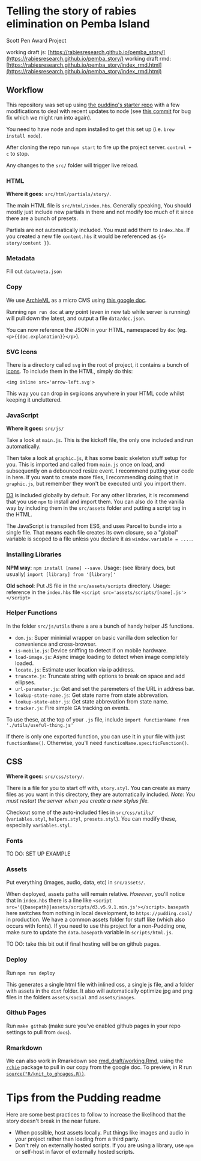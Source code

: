 # Telling the story of rabies elimination on Pemba Island

Scott Pen Award Project

working draft js: [https://rabiesresearch.github.io/pemba_story/](https://rabiesresearch.github.io/pemba_story/)
working draft rmd: [https://rabiesresearch.github.io/pemba_story/index_rmd.html](https://rabiesresearch.github.io/pemba_story/index_rmd.html)

## Workflow

This repository was set up using [the pudding's starter repo](https://github.com/the-pudding/starter) with a few modifications to deal with recent updates to node (see [this commit](https://github.com/RabiesResearch/pemba_story/commit/3f1c52239f54a780365c79f5675c904f3e392e3f#diff-bfb4e5827737b96cacc22269cd7d9b4c9076ac3094e98cbcef9075a018854bec) for bug fix which we might run into again).

You need to have node and npm installed to get this set up (i.e. `brew install node`).

After cloning the repo run `npm start` to fire up the project server. `control + c` to stop.

Any changes to the `src/` folder will trigger live reload.

### HTML

**Where it goes:** `src/html/partials/story/`.

The main HTML file is `src/html/index.hbs`. Generally speaking, You should mostly just include new partials in there and not modify too much of it since there are a bunch of presets.

Partials are not automatically included. You must add them to `index.hbs`. If you created a new file `content.hbs` it would be referenced as `{{> story/content }}`.

### Metadata

Fill out `data/meta.json`

### Copy

We use [ArchieML](http://archieml.org) as a micro CMS using [this google doc](https://docs.google.com/document/d/1NZQ27a-3-CEMkO6rpZfNhO_tvEVSbZWTOah-nsq-mTs/edit#heading=h.u2icduwse9en). 

Running `npm run doc` at any point (even in new tab while server is running) will pull down the latest, and output a file `data/doc.json`.

You can now reference the JSON in your HTML, namespaced by `doc` (eg. `<p>{{doc.explanation}}</p>`).

### SVG Icons

There is a directory called `svg` in the root of project, it contains a bunch of [icons](https://feathericons.com/). To include them in the HTML, simply do this:

`<img inline src='arrow-left.svg'>`

This way you can drop in svg icons anywhere in your HTML code whilst keeping it uncluttered.

### JavaScript

**Where it goes:** `src/js/`

Take a look at `main.js`. This is the kickoff file, the only one included and run automatically.

Then take a look at `graphic.js`, it has some basic skeleton stuff setup for you. This is imported and called from `main.js` once on load, and subsequently on a debounced resize event. I recommend putting your code in here. If you want to create more files, I recommending doing that in `graphic.js`, but remember they won't be executed until you import them.

[D3](https://d3js.org/) is included globally by default. For any other libraries, it is recommend that you use `npm` to install and import them. You can also do it the vanilla way by including them in the `src/assets` folder and putting a script tag in the HTML.

The JavaScript is transpiled from ES6, and uses Parcel to bundle into a single file. That means each file creates its own closure, so a "global" variable is scoped to a file unless you declare it as `window.variable = ....`.

### Installing Libraries

**NPM way**:
`npm install [name] --save`.
Usage: (see library docs, but usually) `import [library] from '[library]'`

**Old school**:
Put JS file in the `src/assets/scripts` directory.
Usage: reference in the `index.hbs` file `<script src='assets/scripts/[name].js'></script>`

### Helper Functions

In the folder `src/js/utils` there a are a bunch of handy helper JS functions.

- `dom.js`: Super minimial wrapper on basic vanilla dom selection for convenience and cross-browser.
- `is-mobile.js`: Device sniffing to detect if on mobile hardware.
- `load-image.js`: Async image loading to detect when image completely loaded.
- `locate.js`: Estimate user location via ip address.
- `truncate.js`: Truncate string with options to break on space and add ellipses.
- `url-parameter.js`: Get and set the paremeters of the URL in address bar.
- `lookup-state-name.js`: Get state name from state abbrevation.
- `lookup-state-abbr.js`: Get state abbrevation from state name.
- `tracker.js`: Fire simple GA tracking on events.

To use these, at the top of your `.js` file, include
`import functionName from './utils/useful-thing.js'`

If there is only one exported function, you can use it in your file with just `functionName()`. Otherwise, you'll need `functionName.specificFunction()`.

## CSS

**Where it goes:** `src/css/story/`.

There is a file for you to start off with, `story.styl`. You can create as many files as you want in this directory, they are automatically included. _Note: You must restart the server when you create a new stylus file._

Checkout some of the auto-included files in `src/css/utils/` (`variables.styl`, `helpers.styl`, `presets.styl`). You can modify these, especially `variables.styl`.

###  Fonts

TO DO: SET UP EXAMPLE

### Assets

Put everything (images, audio, data, etc) in `src/assets/`.

When deployed, assets paths will remain relative. _However_, you'll notice that in `index.hbs` there is a line like `<script src='{{basepath}}assets/scripts/d3.v5.9.1.min.js'></script>`. `basepath` here switches from nothing in local development, to `https://pudding.cool/` in production. We have a common assets folder for stuff like (which also occurs with fonts). If you need to use this project for a non-Pudding one, make sure to update the `data.basepath` variable in `scripts/html.js`.

TO DO: take this bit out if final hosting will be on github pages. 

### Deploy

Run `npm run deploy`

This generates a single html file with inlined css, a single js file, and a folder with assets in the `dist` folder. It also will automatically optimize jpg and png files in the folders `assets/social` and `assets/images`.

### Github Pages

Run `make github` (make sure you've enabled github pages in your repo settings to pull from `docs`).

### Rmarkdown

We can also work in Rmarkdown see [rmd_draft/working.Rmd](rmd_draft/working.Rmd), using the [`rchie`](https://github.com/noamross/rchie) package to pull in our copy from the google doc. To preview, in R run [`source("R/knit_to_ghpages.R))`](R/knit_to_ghpages.R).  

# Tips from the Pudding readme

Here are some best practices to follow to increase the likelihood that the story doesn't break in the near future.

- When possible, host assets locally. Put things like images and audio in your project rather than loading from a third party.
- Don't rely on externally hosted scripts. If you are using a library, use `npm` or self-host in favor of externally hosted scripts.
